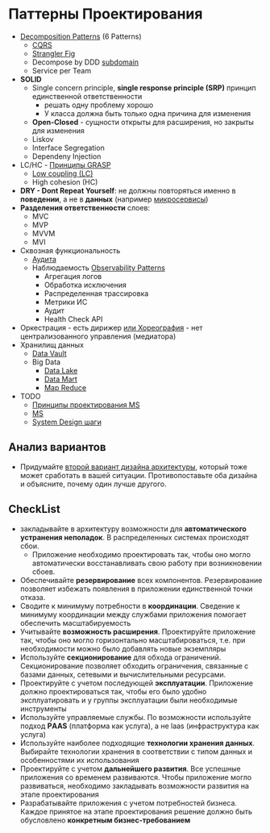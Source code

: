 # Паттерны Проектирования

- [Decomposition Patterns](https://airtable.com/embed/shrPwsn3G9IQ7JCm1/tbl7daDI4ZAAmedfD) (6 Patterns)
  - [CQRS](../performance/pattern.cqrs.md)
  - [Strangler Fig](../refactoring/monolit2msa.md)
  - Decompose by DDD [subdomain](ddd.md)
  - Service per Team
- __SOLID__
  - Single concern principle, __single response principle (SRP)__ принцип единственной ответственности
    - решать одну проблему хорошо
    - У класса должна быть только одна причина для изменения
  - __Open-Closed__ - сущности открыты для расширения, но закрыты для изменения
  - Liskov
  - Interface Segregation
  - Dependeny Injection
- LC/HC - [Принципы GRASP](https://rmcreative.ru/blog/post/printsipy-grasp)
  - [Low coupling (LC)](./low.coupling.md)
  - High cohesion (HC)
- __DRY - Dont Repeat Yourself__: не должны повторяться именно в __поведении__, а не в __данных__ (например [микросервисы](../../style/msa.md))
- __Разделения ответственности__ слоев:
  - MVC
  - MVP
  - MVVM
  - MVI
- Сквозная функциональность
  - [Аудита](../observability/pattern.audit.md)
  - Наблюдаемость [Observability Patterns](../../ability/observability.md)
    - Агрегация логов
    - Обработка исключения
    - Распределенная трассировка
    - Метрики ИС
    - Аудит
    - Health Check API
- Оркестрация - есть дирижер [или Хореография](orchestration-choreography.md) - нет централизованного управления (медиатора)
- Хранилищ данных
  - [Data Vault](data.vault.md)
  - Big Data
    - [Data Lake](data.lake.md)
    - [Data Mart](data.mart.md)
    - [Map Reduce](map.reduce.md)
- TODO
  - [Принципы проектирования MS](https://docs.microsoft.com/ru-ru/azure/architecture/guide/design-principles/)
  - [MS](https://docs.microsoft.com/ru-ru/azure/architecture/patterns/category/design-implementation)
  - [System Design шаги](https://www.youtube.com/watch?v=i7twT3x5yv8&ab_channel=ByteByteGo)

## Анализ вариантов

- Придумайте [второй вариант дизайна архитектуры](../../alternative.md), который тоже может сработать в вашей ситуации. Противопоставьте оба дизайна и объясните, почему один лучше другого.

## CheckList

- закладывайте в архитектуру возможности для __автоматического устранения неполадок__. В распределенных системах происходят сбои.
  - Приложение необходимо проектировать так, чтобы оно могло автоматически восстанавливать свою работу при возникновении сбоев.
- Обеспечивайте __резервирование__ всех компонентов. Резервирование позволяет избежать появления в приложении единственной точки отказа.
- Сводите к минимуму потребности в __координации__. Сведение к минимуму координации между службами приложения помогает обеспечить масштабируемость
- Учитывайте __возможность расширения__. Проектируйте приложение так, чтобы оно могло горизонтально масштабироваться, т.е. при необходимости можно было добавлять новые экземпляры
- Используйте __секционирование__ для обхода ограничений. Секционирование позволяет обходить ограничения, связанные с базами данных, сетевыми и вычислительными ресурсами.
- Проектируйте с учетом последующей __эксплуатации__. Приложение должно проектироваться так, чтобы его было удобно эксплуатировать и у группы эксплуатации были необходимые инструменты
- Используйте управляемые службы. По возможности используйте подход __РAAS__ (платформа как услуга), а не laas (инфраструктура как услуга)
- Используйте наиболее подходящие __технологии хранения данных__. Выбирайте технологии хранения в соответствии с типом данных и особенностями их использования
- Проектируйте с учетом __дальнейшего развития__. Все успешные приложения со временем развиваются. Чтобы приложение могло развиваться, необходимо закладывать возможности развития на этапе проектирования
- Разрабатывайте приложения с учетом потребностей бизнеса. Каждое принятое на этапе проектирования решение должно быть обусловлено __конкретным бизнес-требованием__
